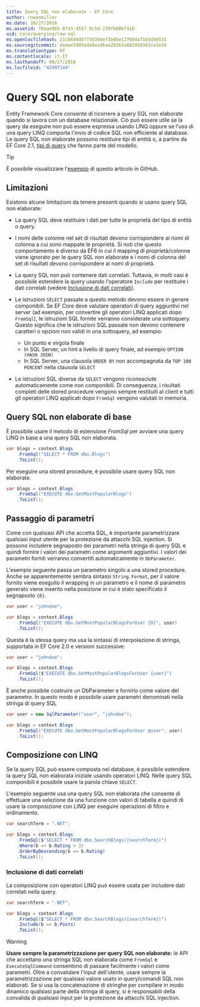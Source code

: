 ```yaml
---
title: Query SQL non elaborate - EF Core
author: rowanmiller
ms.date: 10/27/2016
ms.assetid: 70aae9b5-8743-4557-9c5d-239f688bf418
uid: core/querying/raw-sql
ms.openlocfilehash: 21cb688d6775039def3b0be12768da71b5d96531
ms.sourcegitcommit: dadee5905ada9ecdbae28363a682950383ce3e10
ms.translationtype: HT
ms.contentlocale: it-IT
ms.lasthandoff: 08/27/2018
ms.locfileid: "42997144"
---
```

# <a name="raw-sql-queries"></a>Query SQL non elaborate

Entity Framework Core consente di ricorrere a query SQL non elaborate quando si lavora con un database relazionale. Ciò può essere utile se la query da eseguire non può essere espressa usando LINQ oppure se l'uso di una query LINQ comporta l'invio di codice SQL non efficiente al database. Le query SQL non elaborate possono restituire tipi di entità o, a partire da EF Core 2.1, [tipi di query](xref:core/modeling/query-types) che fanno parte del modello.

> [!TIP]  
> È possibile visualizzare l'[esempio](https://github.com/aspnet/EntityFramework.Docs/tree/master/samples/core/Querying) di questo articolo in GitHub.

## <a name="limitations"></a>Limitazioni

Esistono alcune limitazioni da tenere presenti quando si usano query SQL non elaborate:

* La query SQL deve restituire i dati per tutte le proprietà del tipo di entità o query.

* I nomi delle colonne nel set di risultati devono corrispondere ai nomi di colonna a cui sono mappate le proprietà. Si noti che questo comportamento è diverso da EF6 in cui il mapping di proprietà/colonne viene ignorato per le query SQL non elaborate e i nomi di colonna del set di risultati devono corrispondere ai nomi di proprietà.

* La query SQL non può contenere dati correlati. Tuttavia, in molti casi è possibile estendere la query usando l'operatore `Include` per restituire i dati correlati (vedere [Inclusione di dati correlati](#including-related-data)).

* Le istruzioni `SELECT` passate a questo metodo devono essere in genere componibili. Se EF Core deve valutare operatori di query aggiuntivi nel server (ad esempio, per convertire gli operatori LINQ applicati dopo `FromSql`), le istruzioni SQL fornite verranno considerate una sottoquery. Questo significa che le istruzioni SQL passate non devono contenere caratteri o opzioni non validi in una sottoquery, ad esempio:
  * Un punto e virgola finale
  * In SQL Server, un hint a livello di query finale, ad esempio `OPTION (HASH JOIN)`
  * In SQL Server, una clausola `ORDER BY` non accompagnata da `TOP 100 PERCENT` nella clausola `SELECT`

* Le istruzioni SQL diverse da `SELECT` vengono riconosciute automaticamente come non componibili. Di conseguenza, i risultati completi delle stored procedure vengono sempre restituiti al client e tutti gli operatori LINQ applicati dopo `FromSql` vengono valutati in memoria.

## <a name="basic-raw-sql-queries"></a>Query SQL non elaborate di base

È possibile usare il metodo di estensione *FromSql* per avviare una query LINQ in base a una query SQL non elaborata.

<!-- [!code-csharp[Main](samples/core/Querying/Querying/RawSQL/Sample.cs)] -->
``` csharp
var blogs = context.Blogs
    .FromSql("SELECT * FROM dbo.Blogs")
    .ToList();
```

Per eseguire una stored procedure, è possibile usare query SQL non elaborate.

<!-- [!code-csharp[Main](samples/core/Querying/Querying/RawSQL/Sample.cs)] -->
``` csharp
var blogs = context.Blogs
    .FromSql("EXECUTE dbo.GetMostPopularBlogs")
    .ToList();
```

## <a name="passing-parameters"></a>Passaggio di parametri

Come con qualsiasi API che accetta SQL, è importante parametrizzare qualsiasi input utente per la protezione da attacchi SQL injection. Si possono includere segnaposto dei parametri nella stringa di query SQL e quindi fornire i valori dei parametri come argomenti aggiuntivi. I valori dei parametri forniti verranno convertiti automaticamente in `DbParameter`.

L'esempio seguente passa un parametro singolo a una stored procedure. Anche se apparentemente sembra sintassi `String.Format`, per il valore fornito viene eseguito il wrapping in un parametro e il nome di parametro generato viene inserito nella posizione in cui è stato specificato il segnaposto `{0}`.

<!-- [!code-csharp[Main](samples/core/Querying/Querying/RawSQL/Sample.cs)] -->
``` csharp
var user = "johndoe";

var blogs = context.Blogs
    .FromSql("EXECUTE dbo.GetMostPopularBlogsForUser {0}", user)
    .ToList();
```

Questa è la stessa query ma usa la sintassi di interpolazione di stringa, supportata in EF Core 2.0 e versioni successive:

<!-- [!code-csharp[Main](samples/core/Querying/Querying/RawSQL/Sample.cs)] -->
``` csharp
var user = "johndoe";

var blogs = context.Blogs
    .FromSql($"EXECUTE dbo.GetMostPopularBlogsForUser {user}")
    .ToList();
```

È anche possibile costruire un DbParameter e fornirlo come valore del parametro. In questo modo è possibile usare parametri denominati nella stringa di query SQL

<!-- [!code-csharp[Main](samples/core/Querying/Querying/RawSQL/Sample.cs)] -->
``` csharp
var user = new SqlParameter("user", "johndoe");

var blogs = context.Blogs
    .FromSql("EXECUTE dbo.GetMostPopularBlogsForUser @user", user)
    .ToList();
```

## <a name="composing-with-linq"></a>Composizione con LINQ

Se la query SQL può essere composta nel database, è possibile estendere la query SQL non elaborata iniziale usando operatori LINQ. Nelle query SQL componibili è possibile usare la parola chiave `SELECT`.

L'esempio seguente usa una query SQL non elaborata che consente di effettuare una selezione da una funzione con valori di tabella e quindi di usare la composizione con LINQ per eseguire operazioni di filtro e ordinamento.

<!-- [!code-csharp[Main](samples/core/Querying/Querying/RawSQL/Sample.cs)] -->
``` csharp
var searchTerm = ".NET";

var blogs = context.Blogs
    .FromSql($"SELECT * FROM dbo.SearchBlogs({searchTerm})")
    .Where(b => b.Rating > 3)
    .OrderByDescending(b => b.Rating)
    .ToList();
```

### <a name="including-related-data"></a>Inclusione di dati correlati

La composizione con operatori LINQ può essere usata per includere dati correlati nella query.

<!-- [!code-csharp[Main](samples/core/Querying/Querying/RawSQL/Sample.cs)] -->
``` csharp
var searchTerm = ".NET";

var blogs = context.Blogs
    .FromSql($"SELECT * FROM dbo.SearchBlogs({searchTerm})")
    .Include(b => b.Posts)
    .ToList();
```

> [!WARNING]  
> **Usare sempre la parametrizzazione per query SQL non elaborate:** le API che accettano una stringa SQL non elaborata come `FromSql` e `ExecuteSqlCommand` consentono di passare facilmente i valori come parametri. Oltre a convalidare l'input dell'utente, usare sempre la parametrizzazione per qualsiasi valore usato in query/comandi SQL non elaborati. Se si usa la concatenazione di stringhe per compilare in modo dinamico qualsiasi parte della stringa di query, si è responsabili della convalida di qualsiasi input per la protezione da attacchi SQL injection.
